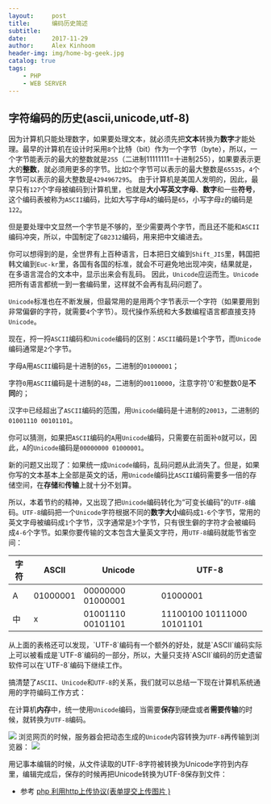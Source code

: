 ```yaml
---
layout:     post
title:      编码历史简述
subtitle:   
date:       2017-11-29
author:     Alex Kinhoom
header-img: img/home-bg-geek.jpg
catalog: true
tags:
    - PHP
    - WEB SERVER
---
```

## 字符编码的历史(ascii,unicode,utf-8)
因为计算机只能处理数字，如果要处理文本，就必须先把<strong>文本</strong>转换为<strong>数字</strong>才能处理。最早的计算机在设计时采用`8`个比特（bit）作为一个字节（byte），所以，一个字节能表示的最大的整数就是`255`（二进制11111111=十进制255），如果要表示更大的<strong>整数</strong>，就必须用更多的字节。比如`2`个字节可以表示的最大整数是`65535`，`4`个字节可以表示的最大整数是`4294967295`。
由于计算机是美国人发明的，因此，最早只有`127`个字母被编码到计算机里，也就是<strong>大小写英文字母</strong>、<strong>数字</strong>和一些<strong>符号</strong>，这个编码表被称为`ASCII`编码，比如大写字母`A`的编码是`65`，小写字母`z`的编码是`122`。

但是要处理中文显然一个字节是不够的，至少需要两个字节，而且还不能和`ASCII`编码冲突，所以，中国制定了`GB2312`编码，用来把中文编进去。

你可以想得到的是，全世界有上百种语言，日本把日文编到`Shift_JIS`里，韩国把韩文编到`Euc-kr`里，各国有各国的标准，就会不可避免地出现冲突，结果就是，在多语言混合的文本中，显示出来会有乱码。
因此，`Unicode`应运而生。`Unicode`把所有语言都统一到一套编码里，这样就不会再有乱码问题了。

`Unicode`标准也在不断发展，但最常用的是用两个字节表示一个字符（如果要用到非常偏僻的字符，就需要`4`个字节）。现代操作系统和大多数编程语言都直接支持`Unicode`。

现在，捋一捋`ASCII`编码和`Unicode`编码的区别：`ASCII`编码是`1`个字节，而`Unicode`编码通常是`2`个字节。

字母`A`用`ASCII`编码是十进制的`65`，二进制的`01000001`；

字符`0`用`ASCII`编码是十进制的`48`，二进制的`00110000`，注意字符'0'和整数0是<strong>不同</strong>的；

汉字`中`已经超出了`ASCII`编码的范围，用`Unicode`编码是十进制的`20013`，二进制的`01001110 00101101`。

你可以猜测，如果把`ASCII`编码的`A`用`Unicode`编码，只需要在前面补`0`就可以，因此，`A`的`Unicode`编码是`00000000 01000001`。

新的问题又出现了：如果统一成`Unicode`编码，乱码问题从此消失了。但是，如果你写的文本基本上全部是英文的话，用`Unicode`编码比`ASCII`编码需要多一倍的存储空间，在<strong>存储</strong>和<strong>传输</strong>上就十分不划算。

所以，本着节约的精神，又出现了把`Unicode`编码转化为“可变长编码”的`UTF-8`编码。`UTF-8`编码把一个`Unicode`字符根据不同的<strong>数字大小</strong>编码成`1-6`个字节，常用的英文字母被编码成`1`个字节，汉字通常是`3`个字节，只有很生僻的字符才会被编码成`4-6`个字节。如果你要传输的文本包含大量英文字符，用`UTF-8`编码就能节省空间：
<table>
    <thead><tr><th>字符</th><th>ASCII</th><th>Unicode</th><th>UTF-8</th></tr></thead>
    <tbody>
        <tr><td>A</td><td>01000001</td><td>00000000 01000001</td><td>01000001</td></tr>
        <tr><td>中</td><td>x</td><td>01001110 00101101</td><td>11100100 10111000 10101101</td></tr>
    </tbody>
</table>
从上面的表格还可以发现，`UTF-8`编码有一个额外的好处，就是`ASCII`编码实际上可以被看成是`UTF-8`编码的一部分，所以，大量只支持`ASCII`编码的历史遗留软件可以在`UTF-8`编码下继续工作。

搞清楚了`ASCII`、`Unicode`和`UTF-8`的关系，我们就可以总结一下现在计算机系统通用的字符编码工作方式：

在计算机<strong>内存</strong>中，统一使用`Unicode`编码，当需要<strong>保存</strong>到硬盘或者<strong>需要传输</strong>的时候，就转换为`UTF-8`编码。

![](http://a3.qpic.cn/psb?/V119AGHh0HMOkI/Qd10dFAvGQvBw1zLbpF54kxLrTRBZ8MGfUNosWYQgJg!/b/dPIAAAAAAAAA&bo=MwEWAQAAAAADBwc!&rf=viewer_4)
浏览网页的时候，服务器会把动态生成的`Unicode`内容转换为`UTF-8`再传输到浏览器：
![](http://a1.qpic.cn/psb?/V119AGHh0HMOkI/THr.IKttvghl1IzwORVyPLspf7VrSNqEoL21Anb*dyc!/b/dPMAAAAAAAAA&bo=LgEKAQAAAAADBwY!&rf=viewer_4)

用记事本编辑的时候，从文件读取的UTF-8字符被转换为Unicode字符到内存里，编辑完成后，保存的时候再把Unicode转换为UTF-8保存到文件：
- 参考 [php 利用http上传协议(表单提交上传图片 )](https://www.cnblogs.com/loveyouyou616/p/5417818.html)
